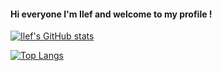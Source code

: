 #### Hi everyone I'm Ilef and welcome to my profile !

[![Ilef's GitHub stats](https://github-readme-stats.vercel.app/api?username=ilefM&show_icons=true&layout=compact&theme=nord)](https://github.com/ilefM)

[![Top Langs](https://github-readme-stats.vercel.app/api/top-langs/?username=ilefM&layout=compact&theme=nord)](https://github.com/ilefM)

